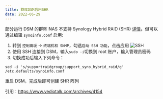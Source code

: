 ```yaml
---
title: 群晖DSM启用SHR
date: 2022-06-29
---
```


部分运行 DSM 的群晖 NAS 不支持 Synology Hybrid RAID (SHR) [详情](https://kb.synology.cn/DSM/tutorial/Which_models_have_limited_support_for_Synology_Hybrid_RAID_SHR)，但可以通过编辑 `synoinfo.conf` 启用:

1. 转到 `控制面板` -> `终端机和 SNMP`，勾选`启动 SSH 功能`，点击应用
   ![SSH](/Other/DSM-SSH.png)
2. 使用 SSH 连接到 DSM，输入`sudo -i`切换到 root 账户，输入管理员密码
3. 切换成功后输入下列命令：

```
sed -i 's/supportraidgroup/support_syno_hybrid_raid/g' /etc.defaults/synoinfo.conf
```

重启 DSM，完成后即可创建 SHR 阵列

引用：https://www.vediotalk.com/archives/4154

